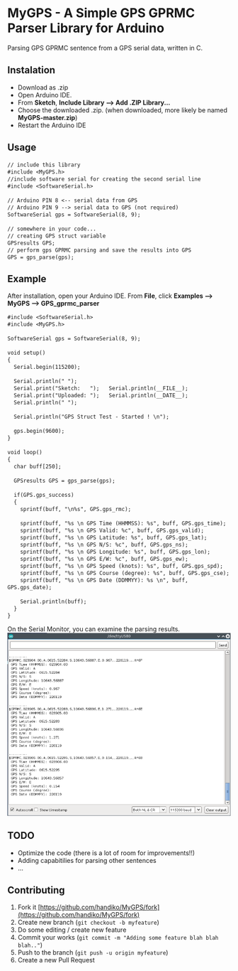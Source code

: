 # MyGPS - A Simple GPS GPRMC Parser Library for Arduino
Parsing GPS GPRMC sentence from a GPS serial data, written in C.

## Instalation
* Download as .zip
* Open Arduino IDE.
* From **Sketch**, **Include Library --> Add .ZIP Library...**
* Choose the downloaded .zip. (when downloaded, more likely be named **MyGPS-master.zip**)
* Restart the Arduino IDE

## Usage
```
// include this library
#include <MyGPS.h>          
//include software serial for creating the second serial line
#include <SoftwareSerial.h> 

// Arduino PIN 8 <-- serial data from GPS
// Arduino PIN 9 --> serial data to GPS (not required)
SoftwareSerial gps = SoftwareSerial(8, 9);

// somewhere in your code...
// creating GPS struct variable
GPSresults GPS;
// perform gps GPRMC parsing and save the results into GPS
GPS = gps_parse(gps);
```

## Example
After installation, open your Arduino IDE. From **File**, click **Examples --> MyGPS --> GPS_gprmc_parser**
```
#include <SoftwareSerial.h>
#include <MyGPS.h>

SoftwareSerial gps = SoftwareSerial(8, 9);

void setup()
{
  Serial.begin(115200);
  
  Serial.println(" ");
  Serial.print("Sketch:   ");   Serial.println(__FILE__);
  Serial.print("Uploaded: ");   Serial.println(__DATE__);
  Serial.println(" ");
  
  Serial.println("GPS Struct Test - Started ! \n");

  gps.begin(9600);
}

void loop()
{
  char buff[250];
  
  GPSresults GPS = gps_parse(gps);

  if(GPS.gps_success)
  {    
    sprintf(buff, "\n%s", GPS.gps_rmc);
    
    sprintf(buff, "%s \n GPS Time (HHMMSS): %s", buff, GPS.gps_time);
    sprintf(buff, "%s \n GPS Valid: %c", buff, GPS.gps_valid);
    sprintf(buff, "%s \n GPS Latitude: %s", buff, GPS.gps_lat);
    sprintf(buff, "%s \n GPS N/S: %c", buff, GPS.gps_ns);
    sprintf(buff, "%s \n GPS Longitude: %s", buff, GPS.gps_lon);
    sprintf(buff, "%s \n GPS E/W: %c", buff, GPS.gps_ew);
    sprintf(buff, "%s \n GPS Speed (knots): %s", buff, GPS.gps_spd);
    sprintf(buff, "%s \n GPS Course (degree): %s", buff, GPS.gps_cse);
    sprintf(buff, "%s \n GPS Date (DDMMYY): %s \n", buff, GPS.gps_date);
    
    Serial.println(buff);
  }
}
```
On the Serial Monitor, you can examine the parsing results.
![](./example.png)

## TODO
* Optimize the code (there is a lot of room for improvements!!)
* Adding capabitilies for parsing other sentences
* ...

## Contributing
1. Fork it [https://github.com/handiko/MyGPS/fork](https://github.com/handiko/MyGPS/fork)
2. Create new branch (`git checkout -b myfeature`)
3. Do some editing / create new feature
4. Commit your works (`git commit -m "Adding some feature blah blah blah.."`)
5. Push to the branch (`git push -u origin myfeature`)
6. Create a new Pull Request
